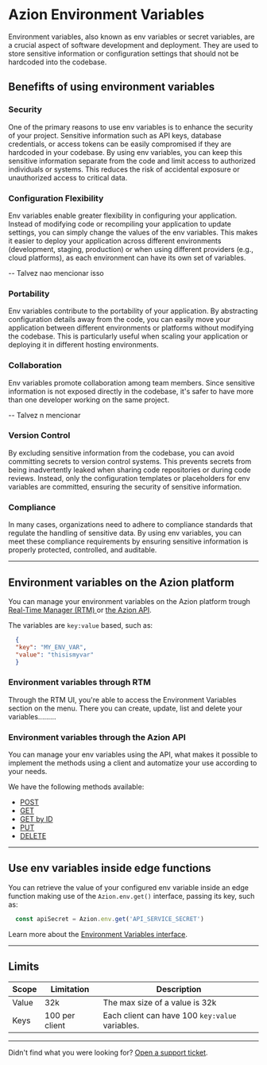 # Azion Environment Variables

Environment variables, also known as env variables or secret variables, are a crucial aspect of software development and deployment. They are used to store sensitive information or configuration settings that should not be hardcoded into the codebase.

## Benefifts of using environment variables

### Security

One of the primary reasons to use env variables is to enhance the security of your project. Sensitive information such as API keys, database credentials, or access tokens can be easily compromised if they are hardcoded in your codebase. By using env variables, you can keep this sensitive information separate from the code and limit access to authorized individuals or systems. This reduces the risk of accidental exposure or unauthorized access to critical data.

### Configuration Flexibility

Env variables enable greater flexibility in configuring your application. Instead of modifying code or recompiling your application to update settings, you can simply change the values of the env variables. This makes it easier to deploy your application across different environments (development, staging, production) or when using different providers (e.g., cloud platforms), as each environment can have its own set of variables.

-- Talvez nao mencionar isso
### Portability

Env variables contribute to the portability of your application. By abstracting configuration details away from the code, you can easily move your application between different environments or platforms without modifying the codebase. This is particularly useful when scaling your application or deploying it in different hosting environments.

### Collaboration

Env variables promote collaboration among team members. Since sensitive information is not exposed directly in the codebase, it's safer to have more than one developer working on the same project.

-- Talvez n mencionar
### Version Control
By excluding sensitive information from the codebase, you can avoid committing secrets to version control systems. This prevents secrets from being inadvertently leaked when sharing code repositories or during code reviews. Instead, only the configuration templates or placeholders for env variables are committed, ensuring the security of sensitive information.

### Compliance
In many cases, organizations need to adhere to compliance standards that regulate the handling of sensitive data. By using env variables, you can meet these compliance requirements by ensuring sensitive information is properly protected, controlled, and auditable.

---

## Environment variables on the Azion platform

You can manage your environment variables on the Azion platform trough [Real-Time Manager (RTM) ](https://manager.azion.com/) or [the Azion API](https://api.azion.com/).

The variables are `key:value` based, such as:

```json
  {
  "key": "MY_ENV_VAR",
  "value": "thisismyvar"
  }
```

### Environment variables through RTM

Through the RTM UI, you're able to access the Environment Variables section on the menu. There you can create, update, list and delete your variables.........

### Environment variables through the Azion API

You can manage your env variables using the API, what makes it possible to implement the methods using a client and automatize your use according to your needs. 

We have the following methods available: 

- [POST](https://stage-variables.azion.com/#/api/api_variables_create)
- [GET](https://stage-variables.azion.com/#/api/api_variables_list)
- [GET by ID](https://stage-variables.azion.com/#/api/api_variables_retrieve)
- [PUT](https://stage-variables.azion.com/#/api/api_variables_update)
- [DELETE](https://stage-variables.azion.com/#/api/api_variables_destroy)

---

## Use env variables inside edge functions

You can retrieve the value of your configured env variable inside an edge function making use of the `Azion.env.get()` interface, passing its key, such as:

```javascript
  const apiSecret = Azion.env.get('API_SERVICE_SECRET')
```

Learn more about the [Environment Variables interface](https://github.com/gabriel-azion/doc-studies-mocks/blob/main/env-vars/api-reference.md).

---

## Limits

| Scope | Limitation | Description |
| - | - | - |
| Value | 32k | The max size of a value is 32k |
| Keys | 100 per client | Each client can have 100 `key:value` variables. |  
---

Didn't find what you were looking for? [Open a support ticket](https://tickets.azion.com/).
